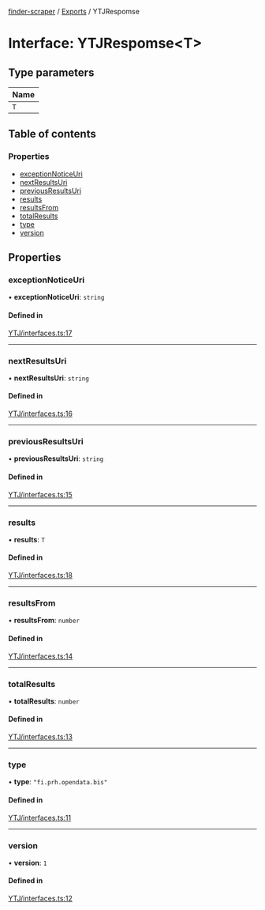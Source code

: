 [finder-scraper](../README.md) / [Exports](../modules.md) / YTJRespomse

# Interface: YTJRespomse\<T\>

## Type parameters

| Name |
| :------ |
| `T` |

## Table of contents

### Properties

- [exceptionNoticeUri](YTJRespomse.md#exceptionnoticeuri)
- [nextResultsUri](YTJRespomse.md#nextresultsuri)
- [previousResultsUri](YTJRespomse.md#previousresultsuri)
- [results](YTJRespomse.md#results)
- [resultsFrom](YTJRespomse.md#resultsfrom)
- [totalResults](YTJRespomse.md#totalresults)
- [type](YTJRespomse.md#type)
- [version](YTJRespomse.md#version)

## Properties

### exceptionNoticeUri

• **exceptionNoticeUri**: `string`

#### Defined in

[YTJ/interfaces.ts:17](https://github.com/launde/finder-scraper/blob/4aa87da/src/YTJ/interfaces.ts#L17)

___

### nextResultsUri

• **nextResultsUri**: `string`

#### Defined in

[YTJ/interfaces.ts:16](https://github.com/launde/finder-scraper/blob/4aa87da/src/YTJ/interfaces.ts#L16)

___

### previousResultsUri

• **previousResultsUri**: `string`

#### Defined in

[YTJ/interfaces.ts:15](https://github.com/launde/finder-scraper/blob/4aa87da/src/YTJ/interfaces.ts#L15)

___

### results

• **results**: `T`

#### Defined in

[YTJ/interfaces.ts:18](https://github.com/launde/finder-scraper/blob/4aa87da/src/YTJ/interfaces.ts#L18)

___

### resultsFrom

• **resultsFrom**: `number`

#### Defined in

[YTJ/interfaces.ts:14](https://github.com/launde/finder-scraper/blob/4aa87da/src/YTJ/interfaces.ts#L14)

___

### totalResults

• **totalResults**: `number`

#### Defined in

[YTJ/interfaces.ts:13](https://github.com/launde/finder-scraper/blob/4aa87da/src/YTJ/interfaces.ts#L13)

___

### type

• **type**: ``"fi.prh.opendata.bis"``

#### Defined in

[YTJ/interfaces.ts:11](https://github.com/launde/finder-scraper/blob/4aa87da/src/YTJ/interfaces.ts#L11)

___

### version

• **version**: ``1``

#### Defined in

[YTJ/interfaces.ts:12](https://github.com/launde/finder-scraper/blob/4aa87da/src/YTJ/interfaces.ts#L12)
